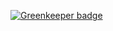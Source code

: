 

[![Greenkeeper badge](https://badges.greenkeeper.io/complate/complate-sample.svg)](https://greenkeeper.io/)